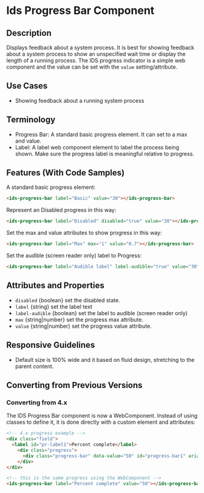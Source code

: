 # Ids Progress Bar Component

## Description

Displays feedback about a system process. It is best for showing feedback about a system process to show an unspecified wait time or display the length of a running process. The IDS progress indicator is a simple web component and the value can be set with the `value` setting/attribute.

## Use Cases

- Showing feedback about a running system process

## Terminology

- Progress Bar: A standard basic progress element. It can set to a max and value.
- Label: A label web component element to label the process being shown. Make sure the progress label is meaningful relative to progress.

## Features (With Code Samples)

A standard basic progress element:

```html
<ids-progress-bar label="Basic" value="30"></ids-progress-bar>
```

Represent an Disabled progress in this way:

```html
<ids-progress-bar label="Disabled" disabled="true" value="30"></ids-progress-bar>
```

Set the max and value attributes to show progress in this way:

```html
<ids-progress-bar label="Max" max="1" value="0.7"></ids-progress-bar>
```

Set the audible (screen reader only) label to Progress:

```html
<ids-progress-bar label="Audible label" label-audible="true" value="30"></ids-progress-bar>
```

## Attributes and Properties

- `disabled` {boolean} set the disabled state.
- `label` {string} set the label text
- `label-audible` {boolean} set the label to audible (screen reader only)
- `max` {string|number} set the progress max attribute.
- `value` {string|number} set the progress value attribute.

## Responsive Guidelines

- Default size is 100% wide and it based on fluid design, stretching to the parent content.

## Converting from Previous Versions

### Converting from 4.x

The IDS Progress Bar component is now a WebComponent. Instead of using classes to define it, it is done directly with a custom element and attributes:

```html
<!-- 4.x progress example -->
<div class="field">
  <label id="pr-label1">Percent complete</label>
    <div class="progress">
      <div class="progress-bar" data-value="50" id="progress-bar1" aria-labelledby="pr-label1"></div>
    </div>
</div>

<!-- this is the same progress using the WebComponent -->
<ids-progress-bar label="Percent complete" value="50"></ids-progress-bar>

```
